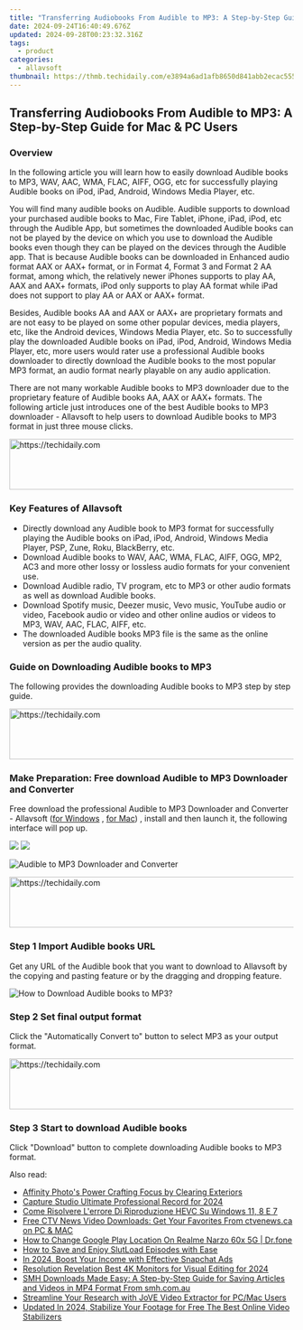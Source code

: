 ```yaml
---
title: "Transferring Audiobooks From Audible to MP3: A Step-by-Step Guide for Mac & PC Users"
date: 2024-09-24T16:40:49.676Z
updated: 2024-09-28T00:23:32.316Z
tags:
  - product
categories:
  - allavsoft
thumbnail: https://thmb.techidaily.com/e3894a6ad1afb8650d841abb2ecac55565ace18e9f7afc96402da4622392cb76.jpg
---
```


## Transferring Audiobooks From Audible to MP3: A Step-by-Step Guide for Mac & PC Users

### Overview

In the following article you will learn how to easily download Audible books to MP3, WAV, AAC, WMA, FLAC, AIFF, OGG, etc for successfully playing Audible books on iPod, iPad, Android, Windows Media Player, etc.

You will find many audible books on Audible. Audible supports to download your purchased audible books to Mac, Fire Tablet, iPhone, iPad, iPod, etc through the Audible App, but sometimes the downloaded Audible books can not be played by the device on which you use to download the Audible books even though they can be played on the devices through the Audible app. That is because Audible books can be downloaded in Enhanced audio format AAX or AAX+ format, or in Format 4, Format 3 and Format 2 AA format, among which, the relatively newer iPhones supports to play AA, AAX and AAX+ formats, iPod only supports to play AA format while iPad does not support to play AA or AAX or AAX+ format.

Besides, Audible books AA and AAX or AAX+ are proprietary formats and are not easy to be played on some other popular devices, media players, etc, like the Android devices, Windows Media Player, etc. So to successfully play the downloaded Audible books on iPad, iPod, Android, Windows Media Player, etc, more users would rater use a professional Audible books downloader to directly download the Audible books to the most popular MP3 format, an audio format nearly playable on any audio application.

There are not many workable Audible books to MP3 downloader due to the proprietary feature of Audible books AA, AAX or AAX+ formats. The following article just introduces one of the best Audible books to MP3 downloader - Allavsoft to help users to download Audible books to MP3 format in just three mouse clicks.

<!-- affiliate ads begin -->
<a href="https://imp.i357552.net/c/5597632/999558/11832" target="_top" id="999558">
  <img src="//a.impactradius-go.com/display-ad/11832-999558" border="0" alt="https://techidaily.com" width="728" height="90"/>
</a>
<img height="0" width="0" src="https://imp.i357552.net/i/5597632/999558/11832" style="position:absolute;visibility:hidden;" border="0" />
<!-- affiliate ads end -->

### Key Features of Allavsoft

* Directly download any Audible book to MP3 format for successfully playing the Audible books on iPad, iPod, Android, Windows Media Player, PSP, Zune, Roku, BlackBerry, etc.
* Download Audible books to WAV, AAC, WMA, FLAC, AIFF, OGG, MP2, AC3 and more other lossy or lossless audio formats for your convenient use.
* Download Audible radio, TV program, etc to MP3 or other audio formats as well as download Audible books.
* Download Spotify music, Deezer music, Vevo music, YouTube audio or video, Facebook audio or video and other online audios or videos to MP3, WAV, AAC, FLAC, AIFF, etc.
* The downloaded Audible books MP3 file is the same as the online version as per the audio quality.

### Guide on Downloading Audible books to MP3

The following provides the downloading Audible books to MP3 step by step guide.

<!-- affiliate ads begin -->
<a href="https://aligracehair.sjv.io/c/5597632/1959764/19272" target="_top" id="1959764">
  <img src="//a.impactradius-go.com/display-ad/19272-1959764" border="0" alt="https://techidaily.com" width="728" height="90"/>
</a>
<img height="0" width="0" src="https://aligracehair.sjv.io/i/5597632/1959764/19272" style="position:absolute;visibility:hidden;" border="0" />
<!-- affiliate ads end -->

### Make Preparation: Free download Audible to MP3 Downloader and Converter

Free download the professional Audible to MP3 Downloader and Converter - Allavsoft ([for Windows](https://tools.techidaily.com/allavsoft/products/) , [for Mac](https://tools.techidaily.com/allavsoft/products/)) , install and then launch it, the following interface will pop up.

[![](https://www.allavsoft.com/how-to/../images/how-to/free-download-win.jpg)](https://tools.techidaily.com/allavsoft/products/) [![](https://www.allavsoft.com/how-to/../images/how-to/free-download-mac.jpg)](https://tools.techidaily.com/allavsoft/products/)

![Audible to MP3 Downloader and Converter](https://www.allavsoft.com/how-to/../images/allavsoft/screen-shot-600.jpg)

<!-- affiliate ads begin -->
<a href="https://aligracehair.sjv.io/c/5597632/1918666/19272" target="_top" id="1918666">
  <img src="//a.impactradius-go.com/display-ad/19272-1918666" border="0" alt="https://techidaily.com" width="728" height="90"/>
</a>
<img height="0" width="0" src="https://aligracehair.sjv.io/i/5597632/1918666/19272" style="position:absolute;visibility:hidden;" border="0" />
<!-- affiliate ads end -->

### Step 1 Import Audible books URL

Get any URL of the Audible book that you want to download to Allavsoft by the copying and pasting feature or by the dragging and dropping feature.

![How to Download Audible books to MP3?](https://www.allavsoft.com/how-to/../images/how-to/download-rtmp-video/download-rtmp-video.jpg)

### Step 2 Set final output format

Click the "Automatically Convert to" button to select MP3 as your output format.

<!-- affiliate ads begin -->
<a href="https://zebaoaffiliateprogram.pxf.io/c/5597632/2137974/21526" target="_top" id="2137974">
  <img src="//a.impactradius-go.com/display-ad/21526-2137974" border="0" alt="https://techidaily.com" width="728" height="90"/>
</a>
<img height="0" width="0" src="https://zebaoaffiliateprogram.pxf.io/i/5597632/2137974/21526" style="position:absolute;visibility:hidden;" border="0" />
<!-- affiliate ads end -->

### Step 3 Start to download Audible books

Click "Download" button to complete downloading Audible books to MP3 format.

<ins class="adsbygoogle"
     style="display:block"
     data-ad-format="autorelaxed"
     data-ad-client="ca-pub-7571918770474297"
     data-ad-slot="1223367746"></ins>

<ins class="adsbygoogle"
     style="display:block"
     data-ad-client="ca-pub-7571918770474297"
     data-ad-slot="8358498916"
     data-ad-format="auto"
     data-full-width-responsive="true"></ins>

<span class="atpl-alsoreadstyle">Also read:</span>
<div><ul>
<li><a href="https://extra-tips.techidaily.com/affinity-photos-power-crafting-focus-by-clearing-exteriors/"><u>Affinity Photo's Power Crafting Focus by Clearing Exteriors</u></a></li>
<li><a href="https://video-screen-grab.techidaily.com/capture-studio-ultimate-professional-record-for-2024/"><u>Capture Studio Ultimate Professional Record for 2024</u></a></li>
<li><a href="https://some-approaches.techidaily.com/come-risolvere-lerrore-di-riproduzione-hevc-su-windows-11-8-e-7/"><u>Come Risolvere L'errore Di Riproduzione HEVC Su Windows 11, 8 E 7</u></a></li>
<li><a href="https://win-tips.techidaily.com/free-ctv-news-video-downloads-get-your-favorites-from-ctvenewsca-on-pc-and-mac/"><u>Free CTV News Video Downloads: Get Your Favorites From ctvenews.ca on PC & MAC</u></a></li>
<li><a href="https://fake-location.techidaily.com/how-to-change-google-play-location-on-realme-narzo-60x-5g-drfone-by-drfone-virtual-android/"><u>How to Change Google Play Location On Realme Narzo 60x 5G | Dr.fone</u></a></li>
<li><a href="https://win-tips.techidaily.com/how-to-save-and-enjoy-slutload-episodes-with-ease/"><u>How to Save and Enjoy SlutLoad Episodes with Ease</u></a></li>
<li><a href="https://snapchat-videos.techidaily.com/in-2024-boost-your-income-with-effective-snapchat-ads/"><u>In 2024, Boost Your Income with Effective Snapchat Ads</u></a></li>
<li><a href="https://extra-skills.techidaily.com/resolution-revelation-best-4k-monitors-for-visual-editing-for-2024/"><u>Resolution Revelation Best 4K Monitors for Visual Editing for 2024</u></a></li>
<li><a href="https://win-tips.techidaily.com/smh-downloads-made-easy-a-step-by-step-guide-for-saving-articles-and-videos-in-mp4-format-from-smhcomau/"><u>SMH Downloads Made Easy: A Step-by-Step Guide for Saving Articles and Videos in MP4 Format From smh.com.au</u></a></li>
<li><a href="https://win-tips.techidaily.com/streamline-your-research-with-jove-video-extractor-for-pcmac-users/"><u>Streamline Your Research with JoVE Video Extractor for PC/Mac Users</u></a></li>
<li><a href="https://ai-video-apps.techidaily.com/updated-in-2024-stabilize-your-footage-for-free-the-best-online-video-stabilizers/"><u>Updated In 2024, Stabilize Your Footage for Free The Best Online Video Stabilizers</u></a></li>
</ul></div>

